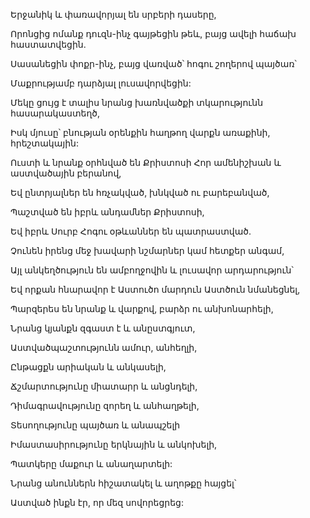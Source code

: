 Երջանիկ և փառավորյալ են սրբերի դասերը,


Որոնցից ոմանք դուզն-ինչ գայթեցին թեև, բայց ավելի հաճախ հաստատվեցին.


Սասանեցին փոքր-ինչ, բայց վառված՝ հոգու շողերով պայծառ՝


Մաքրությամբ դարձյալ լուսավորվեցին:


Մեկը ցույց է տալիս նրանց խառնվածքի տկարությունն հասարակաստեղծ,


Իսկ մյուսը՝ բնության օրենքին հաղթող վարքն առաքինի, հրեշտակային:


Ուստի և նրանք օրհնված են Քրիստոսի Հոր ամենիշխան և աստվածային բերանով,


Եվ ընտրյալներ են հռչակված, խնկված ու բարեբանված,


Պաշտված են իբրև անդամներ Քրիստոսի,


Եվ իբրև Սուրբ Հոգու օթևաններ են պատրաստված.


Չունեն իրենց մեջ խավարի նշմարներ կամ հետքեր անգամ,


Այլ անկեղծություն են ամբողջովին և լուսավոր արդարություն՝


Եվ որքան հնարավոր է Աստուծո մարդուն Աստծուն նմանեցնել,


Պարզերես են նրանք և վարքով, բարձր ու անխոնարհելի,


Նրանց կյանքն զգաստ է և անըստգյուտ,


Աստվածպաշտությունն ամուր, անհեղլի,


Ընթացքն արիական և անկասելի,


Ճշմարտությունը միատարր և անցնդելի,


Դիմագրավությունը զորեղ և անհաղթելի,


Տեսողությունը պայծառ և անապշելի


Իմաստասիրությունը երկնային և անկոխելի,


Պատկերը մաքուր և անաղարտելի:


Նրանց անուններն հիշատակել և աղոթքը հայցել՝


Աստված ինքն էր, որ մեզ սովորեցրեց: